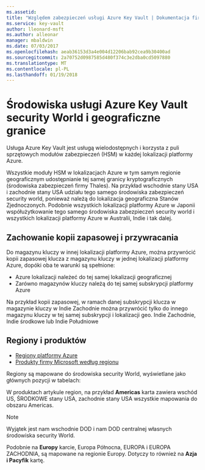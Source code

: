 ```yaml
---
ms.assetid: 
title: "Względem zabezpieczeń usługi Azure Key Vault | Dokumentacja firmy Microsoft"
ms.service: key-vault
author: lleonard-msft
ms.author: alleonar
manager: mbaldwin
ms.date: 07/03/2017
ms.openlocfilehash: aeab36153d3a4e004d12206bab92cea9b30400ad
ms.sourcegitcommit: 2a70752d0987585d480f374c3e2dba0cd5097880
ms.translationtype: MT
ms.contentlocale: pl-PL
ms.lasthandoff: 01/19/2018
---
```

# <a name="azure-key-vault-security-worlds-and-geographic-boundaries"></a>Środowiska usługi Azure Key Vault security World i geograficzne granice

Usługa Azure Key Vault jest usługą wielodostępnych i korzysta z puli sprzętowych modułów zabezpieczeń (HSM) w każdej lokalizacji platformy Azure. 

Wszystkie moduły HSM w lokalizacjach Azure w tym samym regionie geograficznym udostępnianie tej samej granicy kryptograficznych (środowiska zabezpieczeń firmy Thales). Na przykład wschodnie stany USA i zachodnie stany USA udziału tego samego środowiska zabezpieczeń security world, ponieważ należą do lokalizacja geograficzna Stanów Zjednoczonych. Podobnie wszystkich lokalizacji platformy Azure w Japonii współużytkowanie tego samego środowiska zabezpieczeń security world i wszystkich lokalizacji platformy Azure w Australii, Indie i tak dalej. 

## <a name="backup-and-restore-behavior"></a>Zachowanie kopii zapasowej i przywracania

Do magazynu kluczy w innej lokalizacji platformy Azure, można przywrócić kopii zapasowej klucza z magazynu kluczy w jednej lokalizacji platformy Azure, dopóki oba te warunki są spełnione:

- Azure lokalizacji należeć do tej samej lokalizacji geograficznej
- Zarówno magazynów kluczy należą do tej samej subskrypcji platformy Azure

Na przykład kopii zapasowej, w ramach danej subskrypcji klucza w magazynie kluczy w Indie Zachodnie można przywrócić tylko do innego magazynu kluczy w tej samej subskrypcji i lokalizacji geo. Indie Zachodnie, Indie środkowe lub Indie Południowe

## <a name="regions-and-products"></a>Regiony i produktów

- [Regiony platformy Azure](https://azure.microsoft.com/regions/)
- [Produkty firmy Microsoft według regionu](https://azure.microsoft.com/regions/services/)

Regiony są mapowane do środowiska security World, wyświetlane jako głównych pozycji w tabelach:

W produktach artykule region, na przykład **Americas** karta zawiera wschód US, ŚRODKOWE stany USA, zachodnie stany USA wszystkie mapowania do obszaru Americas. 

>[!NOTE]
>Wyjątek jest nam wschodnie DOD i nam DOD centralnej własnych środowiska security World. 

Podobnie na **Europy** karcie, Europa Północna, EUROPA i EUROPA ZACHODNIA, są mapowane na regionie Europy. Dotyczy to również na **Azja i Pacyfik** kartę.



